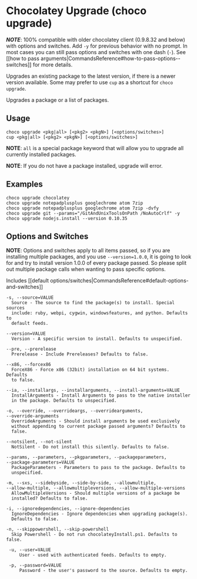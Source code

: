 # Chocolatey Upgrade (choco upgrade)
***NOTE***: 100% compatible with older chocolatey client (0.9.8.32 and below) with options and switches. Add `-y` for previous behavior with no prompt. In most cases you can still pass options and switches with one dash (`-`). See [[how to pass arguments|CommandsReference#how-to-pass-options--switches]] for more details.

Upgrades an existing package to the latest version, if there is a newer
version available. Some
 may prefer to use `cup` as a shortcut for `choco upgrade`.

Upgrades a package or a list of packages.

## Usage

    choco upgrade <pkg|all> [<pkg2> <pkgN>] [<options/switches>]
    cup <pkg|all> [<pkg2> <pkgN>] [<options/switches>]

**NOTE**: `all` is a special package keyword that will allow you to upgrade
 all currently installed packages.

**NOTE**: If you do not have a package installed, upgrade will error.

## Examples

    choco upgrade chocolatey
    choco upgrade notepadplusplus googlechrome atom 7zip
    choco upgrade notepadplusplus googlechrome atom 7zip -dvfy
    choco upgrade git --params="/GitAndUnixToolsOnPath /NoAutoCrlf" -y
    choco upgrade nodejs.install --version 0.10.35


## Options and Switches

**NOTE**: Options and switches apply to all items passed, so if you are installing multiple packages, and you use `--version=1.0.0`, it is going to look for and try to install version 1.0.0 of every package passed. So please split out multiple package calls when wanting to pass specific options.

Includes [[default options/switches|CommandsReference#default-options-and-switches]]

```
-s, --source=VALUE
  Source - The source to find the package(s) to install. Special sources
  include: ruby, webpi, cygwin, windowsfeatures, and python. Defaults to
  default feeds.

--version=VALUE
  Version - A specific version to install. Defaults to unspecified.

--pre, --prerelease
  Prerelease - Include Prereleases? Defaults to false.

--x86, --forcex86
  ForceX86 - Force x86 (32bit) installation on 64 bit systems. Defaults
  to false.

--ia, --installargs, --installarguments, --install-arguments=VALUE
  InstallArguments - Install Arguments to pass to the native installer
  in the package. Defaults to unspecified.

-o, --override, --overrideargs, --overridearguments,
--override-arguments
  OverrideArguments - Should install arguments be used exclusively
  without appending to current package passed arguments? Defaults to
  false.

--notsilent, --not-silent
  NotSilent - Do not install this silently. Defaults to false.

--params, --parameters, --pkgparameters, --packageparameters,
--package-parameters=VALUE
  PackageParameters - Parameters to pass to the package. Defaults to
  unspecified.

-m, --sxs, --sidebyside, --side-by-side, --allowmultiple,
--allow-multiple, --allowmultipleversions, --allow-multiple-versions
  AllowMultipleVersions - Should multiple versions of a package be
  installed? Defaults to false.

-i, --ignoredependencies, --ignore-dependencies
  IgnoreDependencies - Ignore dependencies when upgrading package(s).
  Defaults to false.

-n, --skippowershell, --skip-powershell
  Skip Powershell - Do not run chocolateyInstall.ps1. Defaults to false.

 -u, --user=VALUE
     User - used with authenticated feeds. Defaults to empty.

 -p, --password=VALUE
     Password - the user's password to the source. Defaults to empty.
```
